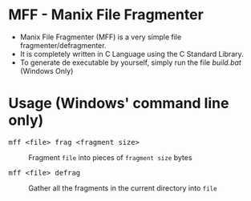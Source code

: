 # MFF - Manix File Fragmenter
- Manix File Fragmenter (MFF) is a very simple file fragmenter/defragmenter.
- It is completely written in C Language using the C Standard Library.
- To generate de executable by yourself, simply run the file *build.bat* (Windows Only)

# Usage (Windows' command line only)
<dl>
	<dt><pre>mff &lt;file&gt; frag &lt;fragment size&gt;</pre></dt>
	<dd>Fragment <code>file</code> into pieces of <code>fragment size</code> bytes</dd>
	<dt><pre>mff &lt;file&gt; defrag</pre></dt>
	<dd>Gather all the fragments in the current directory into <code>file</code></dd>
</dl>
